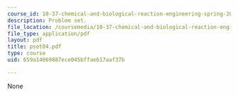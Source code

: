 ```yaml
---
course_id: 10-37-chemical-and-biological-reaction-engineering-spring-2007
description: Problem set.
file_location: /coursemedia/10-37-chemical-and-biological-reaction-engineering-spring-2007/659a14069887ece045bffae617aaf37b_pset04.pdf
file_type: application/pdf
layout: pdf
title: pset04.pdf
type: course
uid: 659a14069887ece045bffae617aaf37b

---
```

None